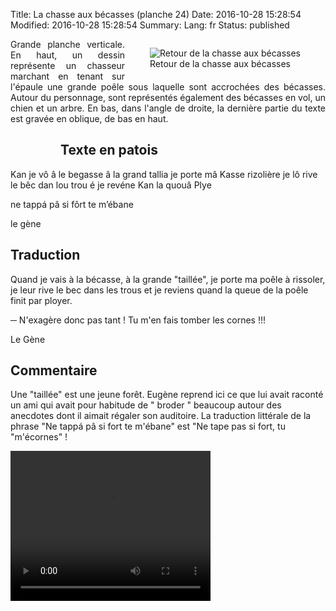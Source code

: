 Title: La chasse aux bécasses (planche 24)
Date: 2016-10-28 15:28:54
Modified: 2016-10-28 15:28:54
Summary: 
Lang: fr
Status: published


<figure class="image-block" style="float: right;">
  <img alt="Retour de la chasse aux bécasses" src="{static}/images/planche_24_detail_dessin.png">
  <figcaption style="max-width: 300px">Retour de la chasse aux bécasses</figcaption>
</figure>
<p style="text-align:justify;">Grande planche verticale. En haut, un dessin représente un chasseur marchant<code></code> en tenant sur l'épaule une grande poêle sous laquelle sont accrochées des bécasses. Autour du personnage, sont représentés également  des bécasses en vol, un chien et un arbre. En bas, dans l'angle de droite, la dernière partie du texte est gravée en oblique, de bas en haut. </p>

<figure class="image-block" style="float: left;">
  <img alt="" src="{static}/images/planche_24.png">
  <figcaption style="max-width: 218px"></figcaption>
</figure>

## Texte en patois
Kan je vô â le begasse â la grand tallia je porte mâ Kasse rizolière je lô rive le bêc dan lou trou é je revéne Kan la quouâ Plye

ne tappá pâ si fôrt te m’ébane

le gène


## Traduction
Quand je vais à la bécasse, à la grande "taillée", je porte ma poêle à rissoler, je leur rive le bec dans les trous et je reviens quand la queue de la poêle finit par ployer.

─ N'exagère donc pas tant ! Tu m'en fais tomber les cornes !!!

Le Gène

## Commentaire
Une "taillée" est une jeune forêt.
Eugène reprend ici ce que lui avait raconté un ami qui avait pour habitude de " broder " beaucoup autour des anecdotes dont il aimait régaler son auditoire.
La traduction littérale de la phrase  "Ne tappá pâ si fort te m'ébane" est "Ne tape pas si fort, tu "m'écornes" !









<video width="320" height="240" controls>
  <source src="https://d1njpgd0ygatdn.cloudfront.net/video_24.mp4" type="video/mp4">
</video>
